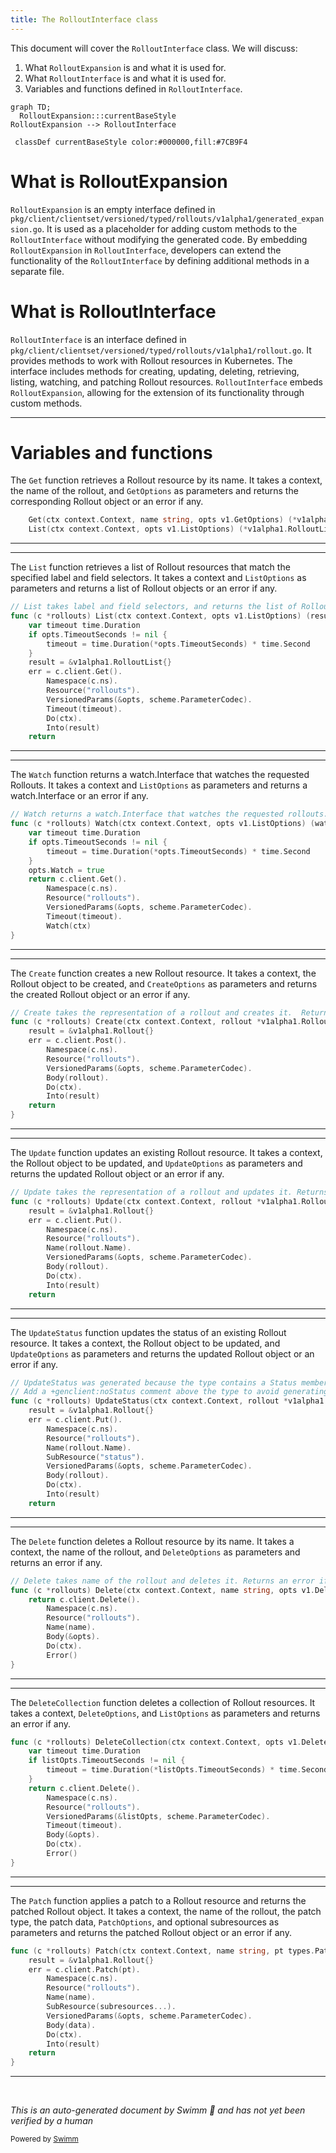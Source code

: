 ```yaml
---
title: The RolloutInterface class
---
```

This document will cover the `RolloutInterface` class. We will discuss:

1. What `RolloutExpansion` is and what it is used for.
2. What `RolloutInterface` is and what it is used for.
3. Variables and functions defined in `RolloutInterface`.

```mermaid
graph TD;
  RolloutExpansion:::currentBaseStyle
RolloutExpansion --> RolloutInterface

 classDef currentBaseStyle color:#000000,fill:#7CB9F4
```

# What is RolloutExpansion

`RolloutExpansion` is an empty interface defined in `pkg/client/clientset/versioned/typed/rollouts/v1alpha1/generated_expansion.go`. It is used as a placeholder for adding custom methods to the `RolloutInterface` without modifying the generated code. By embedding `RolloutExpansion` in `RolloutInterface`, developers can extend the functionality of the `RolloutInterface` by defining additional methods in a separate file.

# What is RolloutInterface

`RolloutInterface` is an interface defined in `pkg/client/clientset/versioned/typed/rollouts/v1alpha1/rollout.go`. It provides methods to work with Rollout resources in Kubernetes. The interface includes methods for creating, updating, deleting, retrieving, listing, watching, and patching Rollout resources. `RolloutInterface` embeds `RolloutExpansion`, allowing for the extension of its functionality through custom methods.

<SwmSnippet path="/pkg/client/clientset/versioned/typed/rollouts/v1alpha1/rollout.go" line="46" repo-id="Z2l0aHViJTNBJTNBaW50dWl0LWFyZ28tcm9sbG91dHMtZGVtbyUzQSUzQVN3aW1tLURlbW8=">

---

# Variables and functions

The `Get` function retrieves a Rollout resource by its name. It takes a context, the name of the rollout, and `GetOptions` as parameters and returns the corresponding Rollout object or an error if any.

```go
	Get(ctx context.Context, name string, opts v1.GetOptions) (*v1alpha1.Rollout, error)
	List(ctx context.Context, opts v1.ListOptions) (*v1alpha1.RolloutList, error)
```

---

</SwmSnippet>

<SwmSnippet path="/pkg/client/clientset/versioned/typed/rollouts/v1alpha1/rollout.go" line="80" repo-id="Z2l0aHViJTNBJTNBaW50dWl0LWFyZ28tcm9sbG91dHMtZGVtbyUzQSUzQVN3aW1tLURlbW8=">

---

The `List` function retrieves a list of Rollout resources that match the specified label and field selectors. It takes a context and `ListOptions` as parameters and returns a list of Rollout objects or an error if any.

```go
// List takes label and field selectors, and returns the list of Rollouts that match those selectors.
func (c *rollouts) List(ctx context.Context, opts v1.ListOptions) (result *v1alpha1.RolloutList, err error) {
	var timeout time.Duration
	if opts.TimeoutSeconds != nil {
		timeout = time.Duration(*opts.TimeoutSeconds) * time.Second
	}
	result = &v1alpha1.RolloutList{}
	err = c.client.Get().
		Namespace(c.ns).
		Resource("rollouts").
		VersionedParams(&opts, scheme.ParameterCodec).
		Timeout(timeout).
		Do(ctx).
		Into(result)
	return
```

---

</SwmSnippet>

<SwmSnippet path="/pkg/client/clientset/versioned/typed/rollouts/v1alpha1/rollout.go" line="97" repo-id="Z2l0aHViJTNBJTNBaW50dWl0LWFyZ28tcm9sbG91dHMtZGVtbyUzQSUzQVN3aW1tLURlbW8=">

---

The `Watch` function returns a watch.Interface that watches the requested Rollouts. It takes a context and `ListOptions` as parameters and returns a watch.Interface or an error if any.

```go
// Watch returns a watch.Interface that watches the requested rollouts.
func (c *rollouts) Watch(ctx context.Context, opts v1.ListOptions) (watch.Interface, error) {
	var timeout time.Duration
	if opts.TimeoutSeconds != nil {
		timeout = time.Duration(*opts.TimeoutSeconds) * time.Second
	}
	opts.Watch = true
	return c.client.Get().
		Namespace(c.ns).
		Resource("rollouts").
		VersionedParams(&opts, scheme.ParameterCodec).
		Timeout(timeout).
		Watch(ctx)
}
```

---

</SwmSnippet>

<SwmSnippet path="/pkg/client/clientset/versioned/typed/rollouts/v1alpha1/rollout.go" line="112" repo-id="Z2l0aHViJTNBJTNBaW50dWl0LWFyZ28tcm9sbG91dHMtZGVtbyUzQSUzQVN3aW1tLURlbW8=">

---

The `Create` function creates a new Rollout resource. It takes a context, the Rollout object to be created, and `CreateOptions` as parameters and returns the created Rollout object or an error if any.

```go
// Create takes the representation of a rollout and creates it.  Returns the server's representation of the rollout, and an error, if there is any.
func (c *rollouts) Create(ctx context.Context, rollout *v1alpha1.Rollout, opts v1.CreateOptions) (result *v1alpha1.Rollout, err error) {
	result = &v1alpha1.Rollout{}
	err = c.client.Post().
		Namespace(c.ns).
		Resource("rollouts").
		VersionedParams(&opts, scheme.ParameterCodec).
		Body(rollout).
		Do(ctx).
		Into(result)
	return
}
```

---

</SwmSnippet>

<SwmSnippet path="/pkg/client/clientset/versioned/typed/rollouts/v1alpha1/rollout.go" line="125" repo-id="Z2l0aHViJTNBJTNBaW50dWl0LWFyZ28tcm9sbG91dHMtZGVtbyUzQSUzQVN3aW1tLURlbW8=">

---

The `Update` function updates an existing Rollout resource. It takes a context, the Rollout object to be updated, and `UpdateOptions` as parameters and returns the updated Rollout object or an error if any.

```go
// Update takes the representation of a rollout and updates it. Returns the server's representation of the rollout, and an error, if there is any.
func (c *rollouts) Update(ctx context.Context, rollout *v1alpha1.Rollout, opts v1.UpdateOptions) (result *v1alpha1.Rollout, err error) {
	result = &v1alpha1.Rollout{}
	err = c.client.Put().
		Namespace(c.ns).
		Resource("rollouts").
		Name(rollout.Name).
		VersionedParams(&opts, scheme.ParameterCodec).
		Body(rollout).
		Do(ctx).
		Into(result)
	return
```

---

</SwmSnippet>

<SwmSnippet path="/pkg/client/clientset/versioned/typed/rollouts/v1alpha1/rollout.go" line="139" repo-id="Z2l0aHViJTNBJTNBaW50dWl0LWFyZ28tcm9sbG91dHMtZGVtbyUzQSUzQVN3aW1tLURlbW8=">

---

The `UpdateStatus` function updates the status of an existing Rollout resource. It takes a context, the Rollout object to be updated, and `UpdateOptions` as parameters and returns the updated Rollout object or an error if any.

```go
// UpdateStatus was generated because the type contains a Status member.
// Add a +genclient:noStatus comment above the type to avoid generating UpdateStatus().
func (c *rollouts) UpdateStatus(ctx context.Context, rollout *v1alpha1.Rollout, opts v1.UpdateOptions) (result *v1alpha1.Rollout, err error) {
	result = &v1alpha1.Rollout{}
	err = c.client.Put().
		Namespace(c.ns).
		Resource("rollouts").
		Name(rollout.Name).
		SubResource("status").
		VersionedParams(&opts, scheme.ParameterCodec).
		Body(rollout).
		Do(ctx).
		Into(result)
	return
```

---

</SwmSnippet>

<SwmSnippet path="/pkg/client/clientset/versioned/typed/rollouts/v1alpha1/rollout.go" line="155" repo-id="Z2l0aHViJTNBJTNBaW50dWl0LWFyZ28tcm9sbG91dHMtZGVtbyUzQSUzQVN3aW1tLURlbW8=">

---

The `Delete` function deletes a Rollout resource by its name. It takes a context, the name of the rollout, and `DeleteOptions` as parameters and returns an error if any.

```go
// Delete takes name of the rollout and deletes it. Returns an error if one occurs.
func (c *rollouts) Delete(ctx context.Context, name string, opts v1.DeleteOptions) error {
	return c.client.Delete().
		Namespace(c.ns).
		Resource("rollouts").
		Name(name).
		Body(&opts).
		Do(ctx).
		Error()
}
```

---

</SwmSnippet>

<SwmSnippet path="/pkg/client/clientset/versioned/typed/rollouts/v1alpha1/rollout.go" line="167" repo-id="Z2l0aHViJTNBJTNBaW50dWl0LWFyZ28tcm9sbG91dHMtZGVtbyUzQSUzQVN3aW1tLURlbW8=">

---

The `DeleteCollection` function deletes a collection of Rollout resources. It takes a context, `DeleteOptions`, and `ListOptions` as parameters and returns an error if any.

```go
func (c *rollouts) DeleteCollection(ctx context.Context, opts v1.DeleteOptions, listOpts v1.ListOptions) error {
	var timeout time.Duration
	if listOpts.TimeoutSeconds != nil {
		timeout = time.Duration(*listOpts.TimeoutSeconds) * time.Second
	}
	return c.client.Delete().
		Namespace(c.ns).
		Resource("rollouts").
		VersionedParams(&listOpts, scheme.ParameterCodec).
		Timeout(timeout).
		Body(&opts).
		Do(ctx).
		Error()
}
```

---

</SwmSnippet>

<SwmSnippet path="/pkg/client/clientset/versioned/typed/rollouts/v1alpha1/rollout.go" line="183" repo-id="Z2l0aHViJTNBJTNBaW50dWl0LWFyZ28tcm9sbG91dHMtZGVtbyUzQSUzQVN3aW1tLURlbW8=">

---

The `Patch` function applies a patch to a Rollout resource and returns the patched Rollout object. It takes a context, the name of the rollout, the patch type, the patch data, `PatchOptions`, and optional subresources as parameters and returns the patched Rollout object or an error if any.

```go
func (c *rollouts) Patch(ctx context.Context, name string, pt types.PatchType, data []byte, opts v1.PatchOptions, subresources ...string) (result *v1alpha1.Rollout, err error) {
	result = &v1alpha1.Rollout{}
	err = c.client.Patch(pt).
		Namespace(c.ns).
		Resource("rollouts").
		Name(name).
		SubResource(subresources...).
		VersionedParams(&opts, scheme.ParameterCodec).
		Body(data).
		Do(ctx).
		Into(result)
	return
}
```

---

</SwmSnippet>

&nbsp;

*This is an auto-generated document by Swimm 🌊 and has not yet been verified by a human*

<SwmMeta version="3.0.0"><sup>Powered by [Swimm](https://staging.swimm.cloud/)</sup></SwmMeta>
